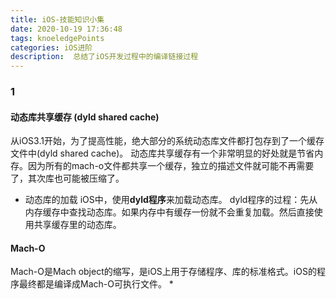 ```yaml
---
title: iOS-技能知识小集
date: 2020-10-19 17:36:48
tags: knoeledgePoints
categories: iOS进阶
description:  总结了iOS开发过程中的编译链接过程
---
```


### 1

#### 动态库共享缓存 (dyld shared cache)
从iOS3.1开始，为了提高性能，绝大部分的系统动态库文件都打包存到了一个缓存文件中(dyld shared cache)。
动态库共享缓存有一个非常明显的好处就是节省内存。因为所有的mach-o文件都共享一个缓存，独立的描述文件就可能不再需要了，其次库也可能被压缩了。

* 动态库的加载
iOS中，使用**dyld程序**来加载动态库。
dyld程序的过程：先从内存缓存中查找动态库。如果内存中有缓存一份就不会重复加载。然后直接使用共享缓存里的动态库。

#### Mach-O
Mach-O是Mach object的缩写，是iOS上用于存储程序、库的标准格式。iOS的程序最终都是编译成Mach-O可执行文件。
* 



